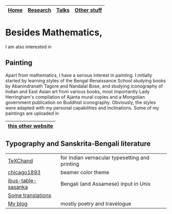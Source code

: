 | [**Home**](README.md) | [**Research**](research.md) | [**Talks**](talks.md) | [**Other stuff**](hobbies.md) |
| --- | --- | --- | --- |

# Besides Mathematics,
I am also interested in

## Painting

Apart from mathematics, I have a serious interest in painting. I initially started by learning styles of the Bengal Renaissance School studying books by Abanindranath Tagore and Nandalal Bose, and studying iconography of Indian and East Asian art from various books, most importantly Lady Herringham's compilation of Ajanta mural copies and a Mongolian government publication on Buddhist iconography. Obviously, the styles were adapted with my personal capabilities and inclinations. Some of my paintings are uploaded in

| [this other website](https://sites.google.com/view/ani-paint) |
| --- |

## Typography and Sanskrita-Bengali literature

|  |  |
| --- | --- |
| [TeXChand](https://sites.google.com/view/texchand) | for Indian vernacular typesetting and printing |
| [chicago1893](https://anamitro.github.io/beamercolortheme-chicago1893) | beamer color theme |
| [ibus-table-sasanka](https://anamitro.github.io/ibus-table-sasankadeva) | Bengali (and Assamese) input in Unix |
| [Some translations](https://anamitro.github.io/writing) | |
| [My blog](https://taittiriiya.blogspot.com) | mostly poetry and travelogue |
